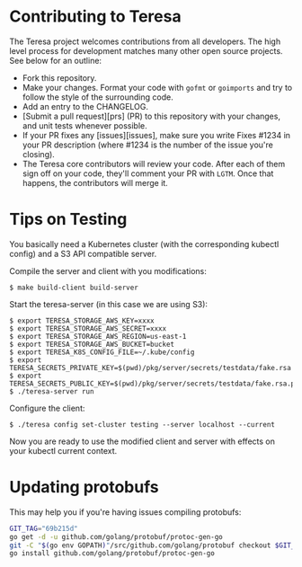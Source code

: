 # Contributing to Teresa

The Teresa project welcomes contributions from all developers. The high level
process for development matches many other open source projects. See below for
an outline:

* Fork this repository.
* Make your changes. Format your code with `gofmt` or `goimports` and try to
  follow the style of the surrounding code.
* Add an entry to the CHANGELOG.
* [Submit a pull request][prs] (PR) to this repository with your changes, and
  unit tests whenever possible.
* If your PR fixes any [issues][issues], make sure you write Fixes #1234 in
  your PR description (where #1234 is the number of the issue you're closing).
* The Teresa core contributors will review your code. After each of them sign
  off on your code, they'll comment your PR with `LGTM`. Once that happens, the
  contributors will merge it.

# Tips on Testing

You basically need a Kubernetes cluster (with the corresponding kubectl config)
and a S3 API compatible server.

Compile the server and client with you modifications:

    $ make build-client build-server

Start the teresa-server (in this case we are using S3):

    $ export TERESA_STORAGE_AWS_KEY=xxxx
    $ export TERESA_STORAGE_AWS_SECRET=xxxx
    $ export TERESA_STORAGE_AWS_REGION=us-east-1
    $ export TERESA_STORAGE_AWS_BUCKET=bucket
    $ export TERESA_K8S_CONFIG_FILE=~/.kube/config
    $ export TERESA_SECRETS_PRIVATE_KEY=$(pwd)/pkg/server/secrets/testdata/fake.rsa
    $ export TERESA_SECRETS_PUBLIC_KEY=$(pwd)/pkg/server/secrets/testdata/fake.rsa.pub
    $ ./teresa-server run

Configure the client:

    $ ./teresa config set-cluster testing --server localhost --current

Now you are ready to use the modified client and server with effects on your
kubectl current context.

# Updating protobufs

This may help you if you're having issues compiling protobufs:

```sh
GIT_TAG="69b215d"
go get -d -u github.com/golang/protobuf/protoc-gen-go
git -C "$(go env GOPATH)"/src/github.com/golang/protobuf checkout $GIT_TAG
go install github.com/golang/protobuf/protoc-gen-go
```
